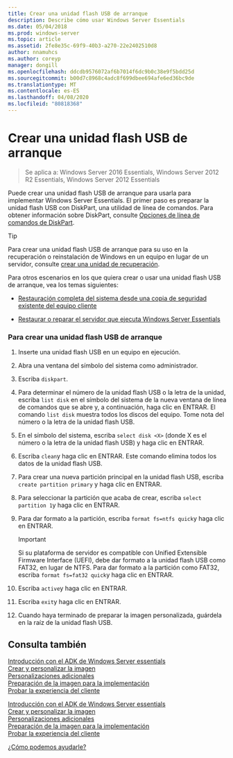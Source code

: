 ```yaml
---
title: Crear una unidad flash USB de arranque
description: Describe cómo usar Windows Server Essentials
ms.date: 05/04/2018
ms.prod: windows-server
ms.topic: article
ms.assetid: 2fe8e35c-69f9-40b3-a270-22e2402510d8
author: nnamuhcs
ms.author: coreyp
manager: dongill
ms.openlocfilehash: ddcdb9576072af6b7014f6dc9b0c38e9f5bdd25d
ms.sourcegitcommit: b00d7c8968c4adc8f699dbee694afe6ed36bc9de
ms.translationtype: MT
ms.contentlocale: es-ES
ms.lasthandoff: 04/08/2020
ms.locfileid: "80818368"
---
```

# <a name="create-a-bootable-usb-flash-drive"></a>Crear una unidad flash USB de arranque

>Se aplica a: Windows Server 2016 Essentials, Windows Server 2012 R2 Essentials, Windows Server 2012 Essentials

Puede crear una unidad flash USB de arranque para usarla para implementar Windows Server Essentials. El primer paso es preparar la unidad flash USB con DiskPart, una utilidad de línea de comandos. Para obtener información sobre DiskPart, consulte [Opciones de línea de comandos de DiskPart](https://go.microsoft.com/fwlink/?LinkId=207073).  


> [!TIP]
> Para crear una unidad flash USB de arranque para su uso en la recuperación o reinstalación de Windows en un equipo en lugar de un servidor, consulte [crear una unidad de recuperación](https://support.microsoft.com/help/4026852/windows-create-a-recovery-drive).
  
 Para otros escenarios en los que quiera crear o usar una unidad flash USB de arranque, vea los temas siguientes:  
  
-   [Restauración completa del sistema desde una copia de seguridad existente del equipo cliente](../manage/restore-a-full-system-from-an-existing-client-computer-backup.md)  
  
-   [Restaurar o reparar el servidor que ejecuta Windows Server Essentials](../manage/restore-or-repair-your-server-running-windows-server-essentials.md)  

  
### <a name="to-create-a-bootable-usb-flash-drive"></a>Para crear una unidad flash USB de arranque  
  
1.  Inserte una unidad flash USB en un equipo en ejecución.  
  
2.  Abra una ventana del símbolo del sistema como administrador.  
  
3.  Escriba `diskpart`.  
  
4.  Para determinar el número de la unidad flash USB o la letra de la unidad, escriba `list disk` en el símbolo del sistema de la nueva ventana de línea de comandos que se abre y, a continuación, haga clic en ENTRAR. El comando `list disk` muestra todos los discos del equipo. Tome nota del número o la letra de la unidad flash USB.  
  
5.  En el símbolo del sistema, escriba `select disk <X>` (donde X es el número o la letra de la unidad flash USB) y haga clic en ENTRAR.  
  
6.  Escriba `clean`y haga clic en ENTRAR. Este comando elimina todos los datos de la unidad flash USB.  
  
7.  Para crear una nueva partición principal en la unidad flash USB, escriba `create partition primary` y haga clic en ENTRAR.  
  
8.  Para seleccionar la partición que acaba de crear, escriba `select partition 1`y haga clic en ENTRAR.  
  
9. Para dar formato a la partición, escriba `format fs=ntfs quick`y haga clic en ENTRAR.  
  
    > [!IMPORTANT]
    >  Si su plataforma de servidor es compatible con Unified Extensible Firmware Interface (UEFI), debe dar formato a la unidad flash USB como FAT32, en lugar de NTFS. Para dar formato a la partición como FAT32, escriba `format fs=fat32 quick`y haga clic en ENTRAR.  
  
10. Escriba `active`y haga clic en ENTRAR.  
  
11. Escriba `exit`y haga clic en ENTRAR.  
  
12. Cuando haya terminado de preparar la imagen personalizada, guárdela en la raíz de la unidad flash USB.  
  
## <a name="see-also"></a>Consulta también  

 [Introducción con el ADK de Windows Server essentials](Getting-Started-with-the-Windows-Server-Essentials-ADK.md)   
 [Crear y personalizar la imagen](Creating-and-Customizing-the-Image.md)   
 [Personalizaciones adicionales](Additional-Customizations.md)   
 [Preparación de la imagen para la implementación](Preparing-the-Image-for-Deployment.md)   
 [Probar la experiencia del cliente](Testing-the-Customer-Experience.md)   

 [Introducción con el ADK de Windows Server essentials](../install/Getting-Started-with-the-Windows-Server-Essentials-ADK.md)   
 [Crear y personalizar la imagen](../install/Creating-and-Customizing-the-Image.md)   
 [Personalizaciones adicionales](../install/Additional-Customizations.md)   
 [Preparación de la imagen para la implementación](../install/Preparing-the-Image-for-Deployment.md)   
 [Probar la experiencia del cliente](../install/Testing-the-Customer-Experience.md)   

 [¿Cómo podemos ayudarle?](https://windows.microsoft.com/windows/support)
